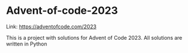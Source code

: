 # Advent-of-code-2023
Link: https://adventofcode.com/2023

This is a project with solutions for Advent of Code 2023. 
All solutions are written in Python
